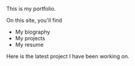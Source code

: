 This is my portfolio.

On this site, you'll find
* My biography
* My projects
* My resume 

Here is the latest project I have been working on.